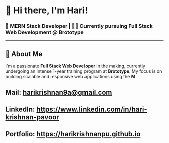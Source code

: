 # 👋 Hi there, I'm Hari!

### 🚀 MERN Stack Developer | 👨‍💻 Currently pursuing Full Stack Web Development @ Brototype

---

## 🧠 About Me

I'm a passionate **Full Stack Web Developer** in the making, currently undergoing an intense 1-year training program at **Brototype**. 
My focus is on building scalable and responsive web applications using the **M**

## Mail: harikrishnan9a@gmail.com
## LinkedIn: https://www.linkedin.com/in/hari-krishnan-pavoor
## Portfolio: https://harikrishnanpu.github.io

